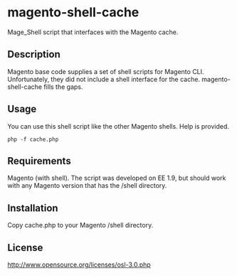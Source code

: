magento-shell-cache
===================

Mage_Shell script that interfaces with the Magento cache.


Description
-------------------

Magento base code supplies a set of shell scripts for Magento CLI. Unfortunately, they did not include a shell interface
 for the cache.  magento-shell-cache fills the gaps.


Usage
-------------------

You can use this shell script like the other Magento shells. Help is provided.

    php -f cache.php


Requirements
-------------------

Magento (with shell). The script was developed on EE 1.9, but should work with any Magento version that has the /shell
directory.


Installation
--------------------

Copy cache.php to your Magento /shell directory.


License
-------------------
http://www.opensource.org/licenses/osl-3.0.php

